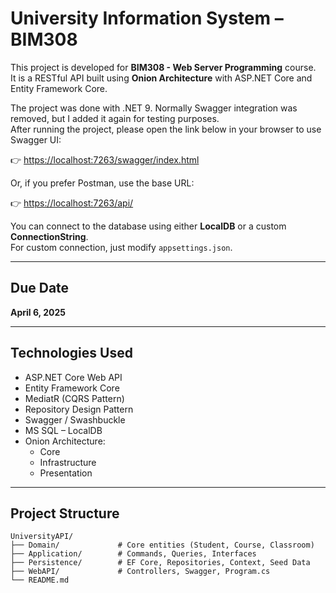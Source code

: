 ﻿# University Information System – BIM308

This project is developed for **BIM308 - Web Server Programming** course.  
It is a RESTful API built using **Onion Architecture** with ASP.NET Core and Entity Framework Core.

The project was done with .NET 9. Normally Swagger integration was removed, but I added it again for testing purposes.  
After running the project, please open the link below in your browser to use Swagger UI:

👉 [https://localhost:7263/swagger/index.html](https://localhost:7263/swagger/index.html)

Or, if you prefer Postman, use the base URL:

👉 [https://localhost:7263/api/](https://localhost:7263/api/)

You can connect to the database using either **LocalDB** or a custom **ConnectionString**.  
For custom connection, just modify `appsettings.json`.

---

## Due Date

**April 6, 2025**

---

## Technologies Used

- ASP.NET Core Web API
- Entity Framework Core
- MediatR (CQRS Pattern)
- Repository Design Pattern
- Swagger / Swashbuckle
- MS SQL – LocalDB
- Onion Architecture:
  - Core
  - Infrastructure
  - Presentation

---

## Project Structure

```plaintext
UniversityAPI/
├── Domain/             # Core entities (Student, Course, Classroom)
├── Application/        # Commands, Queries, Interfaces
├── Persistence/        # EF Core, Repositories, Context, Seed Data
├── WebAPI/             # Controllers, Swagger, Program.cs
└── README.md

